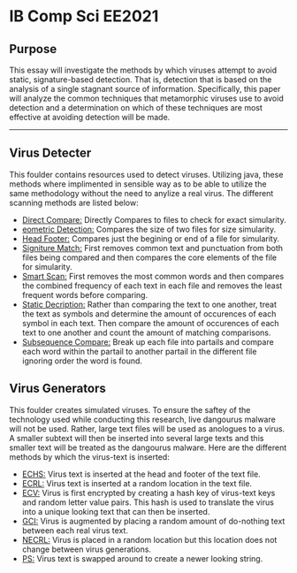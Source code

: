 # IB Comp Sci EE2021

## Purpose

This essay will investigate the methods by which viruses attempt to avoid static, signature-based
detection. That is, detection that is based on the analysis of a single stagnant source of
information. Specifically, this paper will analyze the common techniques that metamorphic
viruses use to avoid detection and a determination on which of these techniques are most
effective at avoiding detection will be made.

---

## Virus Detecter 

This foulder contains resources used to detect viruses. Utilizing java, these methods where implimented in sensible way as to be able to utilize the 
same methodology without the need to anylize a real virus. The different scanning methods are listed below:
- [Direct Compare:](https://github.com/elliotfayman/IBCompSciEE2021/blob/main/VirusDetectors/DirectCompare.java) Directly Compares to files to check for exact simularity.
- [eometric Detection:](https://github.com/elliotfayman/IBCompSciEE2021/blob/main/VirusDetectors/GeometricDetection.java) Compares the size of two files for size simularity.
- [Head Footer:](https://github.com/elliotfayman/IBCompSciEE2021/blob/main/VirusDetectors/HeadFooter.java) Compares just the begining or end of a file for simularity. 
- [Signiture Match:](https://github.com/elliotfayman/IBCompSciEE2021/blob/main/VirusDetectors/SignatureMatch.java) First removes common text and punctuation from both files being compared and then compares the core elements of the file for simularity.
- [Smart Scan:](https://github.com/elliotfayman/IBCompSciEE2021/blob/main/VirusDetectors/SmartScan.java) First removes the most common words and then compares the combined frequency of each text in each file and removes the least frequent words before comparing.
- [Static Decription:](https://github.com/elliotfayman/IBCompSciEE2021/blob/main/VirusDetectors/StaticDecription.java) Rather than comparing the text to one another, treat the text as symbols and determine the amount of occurences of each symbol in each text. Then compare the amount of occurences of each text to one another and count the amount of matching comparisons.
- [Subsequence Compare:](https://github.com/elliotfayman/IBCompSciEE2021/blob/main/VirusDetectors/SubSequenceCompare.java) Break up each file into partails and compare each word within the partail to another partail in the different file ignoring order the word is found. 

## Virus Generators
This foulder creates simulated viruses. To ensure the saftey of the technology used while conducting this research, live dangourus malware will not be used. Rather, large text files will be used as anologues to a virus. A smaller subtext will then be inserted into several large texts and this smaller text will be treated as the dangourus malware. Here are the different methods by which the virus-text is inserted:
- [ECHS:](https://github.com/elliotfayman/IBCompSciEE2021/blob/main/VirusGenerators/ECHF.java) Virus text is inserted at the head and footer of the text file.
- [ECRL:](https://github.com/elliotfayman/IBCompSciEE2021/blob/main/VirusGenerators/ECRL.java) Virus text is inserted at a random location in the text file.
- [ECV:](https://github.com/elliotfayman/IBCompSciEE2021/blob/main/VirusGenerators/EncryptVirusConstant.java) Virus is first encrypted by creating a hash key of virus-text keys and random letter value pairs. This hash is used to translate the virus into a unique looking text that can then be inserted.
- [GCI:](https://github.com/elliotfayman/IBCompSciEE2021/blob/main/VirusGenerators/GCI.java) Virus is augmented by placing a random amount of do-nothing text between each real virus text.
- [NECRL:](https://github.com/elliotfayman/IBCompSciEE2021/blob/main/VirusGenerators/NECRL.java) Virus is placed in a random location but this location does not change between virus generations.
- [PS:](https://github.com/elliotfayman/IBCompSciEE2021/blob/main/VirusGenerators/PermuationSwap.java) Virus text is swapped around to create a newer looking string.
